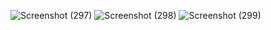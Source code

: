 ![Screenshot (297)](https://github.com/user-attachments/assets/afe2fa57-7a68-45fd-a57e-af9c9a13fdd8)
![Screenshot (298)](https://github.com/user-attachments/assets/bc0eeff1-4523-4fa0-be9d-e2654129b1b3)
![Screenshot (299)](https://github.com/user-attachments/assets/e716e34d-ba58-468f-aab6-9a101b2e2fab)
